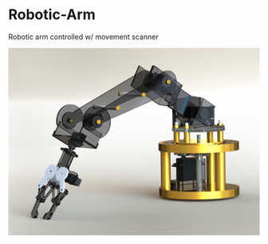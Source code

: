 # Robotic-Arm
Robotic arm controlled w/ movement scanner

![robotic arm](https://github.com/KonradSosna/Robotic-Arm/blob/main/img/robotic%20arm.jpg?raw=true)
